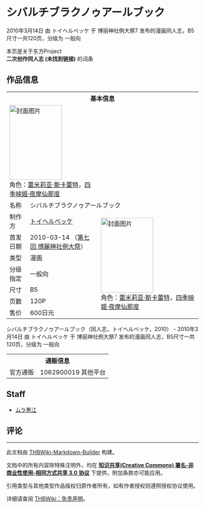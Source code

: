 # シバルチブラクノゥアールブック

<!-- source html: G:\repos\THBWiki-Markdown-Builder\THBWikiMarkdown\Temp\main\2\27\ns0%3A%E3%82%B7%E3%83%90%E3%83%AB%E3%83%81%E3%83%96%E3%83%A9%E3%82%AF%E3%83%8E%E3%82%A5%E3%82%A2%E3%83%BC%E3%83%AB%E3%83%96%E3%83%83%E3%82%AF.html -->

2010年3月14日 由 トイヘルベッケ 于 博丽神社例大祭7 发布的漫画同人志，B5尺寸一共120页，分级为 一般向

本页是关于东方Project  
 **二次创作同人志 (未找到链接)** 的词条

## 作品信息

<table><tbody><tr><th colspan="3">基本信息</th></tr><tr><td class="cover-artwork-mobile" colspan="2"><a href="./文件-シバルチブラクノゥアールブック封面.jpg.md" class="image" title="封面图片"><img alt="封面图片" src="https://upload.thwiki.cc/thumb/5/5c/%E3%82%B7%E3%83%90%E3%83%AB%E3%83%81%E3%83%96%E3%83%A9%E3%82%AF%E3%83%8E%E3%82%A5%E3%82%A2%E3%83%BC%E3%83%AB%E3%83%96%E3%83%83%E3%82%AF%E5%B0%81%E9%9D%A2.jpg/137px-%E3%82%B7%E3%83%90%E3%83%AB%E3%83%81%E3%83%96%E3%83%A9%E3%82%AF%E3%83%8E%E3%82%A5%E3%82%A2%E3%83%BC%E3%83%AB%E3%83%96%E3%83%83%E3%82%AF%E5%B0%81%E9%9D%A2.jpg" decoding="async" loading="lazy" width="137" height="196" srcset="https://upload.thwiki.cc/thumb/5/5c/%E3%82%B7%E3%83%90%E3%83%AB%E3%83%81%E3%83%96%E3%83%A9%E3%82%AF%E3%83%8E%E3%82%A5%E3%82%A2%E3%83%BC%E3%83%AB%E3%83%96%E3%83%83%E3%82%AF%E5%B0%81%E9%9D%A2.jpg/206px-%E3%82%B7%E3%83%90%E3%83%AB%E3%83%81%E3%83%96%E3%83%A9%E3%82%AF%E3%83%8E%E3%82%A5%E3%82%A2%E3%83%BC%E3%83%AB%E3%83%96%E3%83%83%E3%82%AF%E5%B0%81%E9%9D%A2.jpg 1.5x, https://upload.thwiki.cc/thumb/5/5c/%E3%82%B7%E3%83%90%E3%83%AB%E3%83%81%E3%83%96%E3%83%A9%E3%82%AF%E3%83%8E%E3%82%A5%E3%82%A2%E3%83%BC%E3%83%AB%E3%83%96%E3%83%83%E3%82%AF%E5%B0%81%E9%9D%A2.jpg/275px-%E3%82%B7%E3%83%90%E3%83%AB%E3%83%81%E3%83%96%E3%83%A9%E3%82%AF%E3%83%8E%E3%82%A5%E3%82%A2%E3%83%BC%E3%83%AB%E3%83%96%E3%83%83%E3%82%AF%E5%B0%81%E9%9D%A2.jpg 2x" data-file-width="718" data-file-height="1024"></a><div class="cover-char">角色：<a href="./蕾米莉亚·斯卡蕾特.md" title="蕾米莉亚·斯卡蕾特">蕾米莉亚·斯卡蕾特</a>，<a href="./四季映姬·夜摩仙那度.md" title="四季映姬·夜摩仙那度">四季映姬·夜摩仙那度</a></div></td>
</tr><tr><td class="label">名称</td><td colspan="2"> シバルチブラクノゥアールブック </td></tr><tr><td class="label">制作方</td><td><a href="./トイヘルベッケ.md" title="トイヘルベッケ">トイヘルベッケ</a></td><td class="cover-artwork" rowspan="7" style="min-width:196px;"><a href="./文件-シバルチブラクノゥアールブック封面.jpg.md" class="image" title="封面图片"><img alt="封面图片" src="https://upload.thwiki.cc/thumb/5/5c/%E3%82%B7%E3%83%90%E3%83%AB%E3%83%81%E3%83%96%E3%83%A9%E3%82%AF%E3%83%8E%E3%82%A5%E3%82%A2%E3%83%BC%E3%83%AB%E3%83%96%E3%83%83%E3%82%AF%E5%B0%81%E9%9D%A2.jpg/137px-%E3%82%B7%E3%83%90%E3%83%AB%E3%83%81%E3%83%96%E3%83%A9%E3%82%AF%E3%83%8E%E3%82%A5%E3%82%A2%E3%83%BC%E3%83%AB%E3%83%96%E3%83%83%E3%82%AF%E5%B0%81%E9%9D%A2.jpg" decoding="async" loading="lazy" width="137" height="196" srcset="https://upload.thwiki.cc/thumb/5/5c/%E3%82%B7%E3%83%90%E3%83%AB%E3%83%81%E3%83%96%E3%83%A9%E3%82%AF%E3%83%8E%E3%82%A5%E3%82%A2%E3%83%BC%E3%83%AB%E3%83%96%E3%83%83%E3%82%AF%E5%B0%81%E9%9D%A2.jpg/206px-%E3%82%B7%E3%83%90%E3%83%AB%E3%83%81%E3%83%96%E3%83%A9%E3%82%AF%E3%83%8E%E3%82%A5%E3%82%A2%E3%83%BC%E3%83%AB%E3%83%96%E3%83%83%E3%82%AF%E5%B0%81%E9%9D%A2.jpg 1.5x, https://upload.thwiki.cc/thumb/5/5c/%E3%82%B7%E3%83%90%E3%83%AB%E3%83%81%E3%83%96%E3%83%A9%E3%82%AF%E3%83%8E%E3%82%A5%E3%82%A2%E3%83%BC%E3%83%AB%E3%83%96%E3%83%83%E3%82%AF%E5%B0%81%E9%9D%A2.jpg/275px-%E3%82%B7%E3%83%90%E3%83%AB%E3%83%81%E3%83%96%E3%83%A9%E3%82%AF%E3%83%8E%E3%82%A5%E3%82%A2%E3%83%BC%E3%83%AB%E3%83%96%E3%83%83%E3%82%AF%E5%B0%81%E9%9D%A2.jpg 2x" data-file-width="718" data-file-height="1024"></a><div class="cover-char">角色：<a href="./蕾米莉亚·斯卡蕾特.md" title="蕾米莉亚·斯卡蕾特">蕾米莉亚·斯卡蕾特</a>，<a href="./四季映姬·夜摩仙那度.md" title="四季映姬·夜摩仙那度">四季映姬·夜摩仙那度</a></div></td>
</tr><tr><td class="label">首发日期</td><td>2010-03-14&#160;（<a href="/展会作品列表?e=%E5%8D%9A%E4%B8%BD%E7%A5%9E%E7%A4%BE%E4%BE%8B%E5%A4%A7%E7%A5%AD%237">第七回 博麗神社例大祭</a>）</td></tr><tr><td class="label">类型</td><td>漫画</td></tr><tr><td class="label">分级指定</td><td>一般向</td></tr><tr><td class="label">尺寸</td><td>B5</td></tr><tr><td class="label">页数</td><td>120P</td></tr><tr><td class="label">售价</td><td>600日元</td></tr></tbody></table>

シバルチブラクノゥアールブック（同人志，トイヘルベッケ，2010） - 2010年3月14日 由 トイヘルベッケ 于 博丽神社例大祭7 发布的漫画同人志，B5尺寸一共120页，分级为 一般向

<table><tbody><tr><th colspan="3">通贩信息</th></tr><tr><td class="label">官方通贩</td><td colspan="2">1062900019 其他平台</td></tr></tbody></table>



## Staff
- [ムラ黒江](./ムラ黒江.md)


## 评论




---

此文档由 [THBWiki-Markdown-Builder](https://github.com/Delsin-Yu/THBWiki-Markdown-Builder) 构建。

文档中的所有内容除特殊注明外，均在 [**知识共享(Creative Commons) 署名-非商业性使用-相同方式共享 3.0 协议**](https://creativecommons.org/licenses/by-sa/3.0/deed.zh-hans) 下提供，附加条款亦可能应用。

引用类型与其他类型作品版权归原作者所有，如有作者授权则遵照授权协议使用。

详细请查阅 [THBWiki：免责声明](https://thbwiki.cc/THBWiki:%E5%85%8D%E8%B4%A3%E5%A3%B0%E6%98%8E)。

